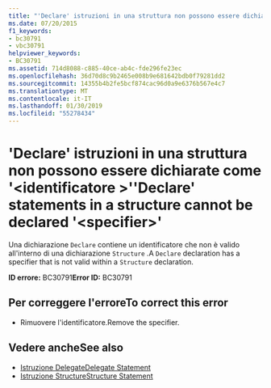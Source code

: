 ```yaml
---
title: "'Declare' istruzioni in una struttura non possono essere dichiarate come '<specifier>'"
ms.date: 07/20/2015
f1_keywords:
- bc30791
- vbc30791
helpviewer_keywords:
- BC30791
ms.assetid: 714d8088-c885-40ce-ab4c-fde296fe23ec
ms.openlocfilehash: 36d70d8c9b2465e008b9e681642bdb0f79281dd2
ms.sourcegitcommit: 14355b4b2fe5bcf874cac96d0a9e6376b567e4c7
ms.translationtype: MT
ms.contentlocale: it-IT
ms.lasthandoff: 01/30/2019
ms.locfileid: "55278434"
---
```

# <a name="declare-statements-in-a-structure-cannot-be-declared-specifier"></a><span data-ttu-id="07658-102">'Declare' istruzioni in una struttura non possono essere dichiarate come '\<identificatore >'</span><span class="sxs-lookup"><span data-stu-id="07658-102">'Declare' statements in a structure cannot be declared '\<specifier>'</span></span>
<span data-ttu-id="07658-103">Una dichiarazione `Declare` contiene un identificatore che non è valido all'interno di una dichiarazione `Structure` .</span><span class="sxs-lookup"><span data-stu-id="07658-103">A `Declare` declaration has a specifier that is not valid within a `Structure` declaration.</span></span>  
  
 <span data-ttu-id="07658-104">**ID errore:** BC30791</span><span class="sxs-lookup"><span data-stu-id="07658-104">**Error ID:** BC30791</span></span>  
  
## <a name="to-correct-this-error"></a><span data-ttu-id="07658-105">Per correggere l'errore</span><span class="sxs-lookup"><span data-stu-id="07658-105">To correct this error</span></span>  
  
-   <span data-ttu-id="07658-106">Rimuovere l'identificatore.</span><span class="sxs-lookup"><span data-stu-id="07658-106">Remove the specifier.</span></span>  
  
## <a name="see-also"></a><span data-ttu-id="07658-107">Vedere anche</span><span class="sxs-lookup"><span data-stu-id="07658-107">See also</span></span>
- [<span data-ttu-id="07658-108">Istruzione Delegate</span><span class="sxs-lookup"><span data-stu-id="07658-108">Delegate Statement</span></span>](../../visual-basic/language-reference/statements/delegate-statement.md)
- [<span data-ttu-id="07658-109">Istruzione Structure</span><span class="sxs-lookup"><span data-stu-id="07658-109">Structure Statement</span></span>](../../visual-basic/language-reference/statements/structure-statement.md)
